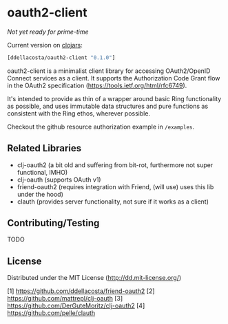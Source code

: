 # oauth2-client

*Not yet ready for prime-time*

Current version on [clojars](https://clojars.org/oauth2-client):

```clojure
[ddellacosta/oauth2-client "0.1.0"]
```

oauth2-client is a minimalist client library for accessing OAuth2/OpenID Connect services as a client.  It supports the Authorization Code Grant flow in the OAuth2 specification (https://tools.ietf.org/html/rfc6749).

It's intended to provide as thin of a wrapper around basic Ring functionality as possible, and uses immutable data structures and pure functions as consistent with the Ring ethos, wherever possible.

Checkout the github resource authorization example in `/examples`.

## Related Libraries

* clj-oauth2 (a bit old and suffering from bit-rot, furthermore not super functional, IMHO)
* clj-oauth (supports OAuth v1)
* friend-oauth2 (requires integration with Friend, (will use) uses this lib under the hood)
* clauth (provides server functionality, not sure if it works as a client)

## Contributing/Testing

TODO

## License

Distributed under the MIT License (http://dd.mit-license.org/)

[1] https://github.com/ddellacosta/friend-oauth2
[2] https://github.com/mattrepl/clj-oauth
[3] https://github.com/DerGuteMoritz/clj-oauth2
[4] https://github.com/pelle/clauth 
